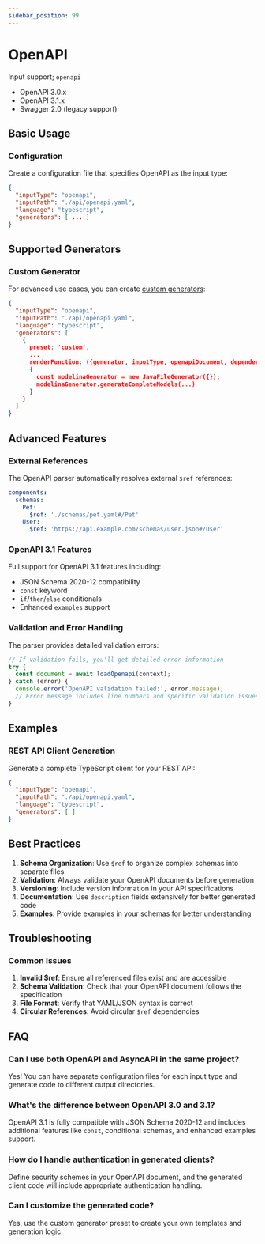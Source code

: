 ```yaml
---
sidebar_position: 99
---
```


# OpenAPI

Input support; `openapi`

- OpenAPI 3.0.x
- OpenAPI 3.1.x
- Swagger 2.0 (legacy support)

## Basic Usage

### Configuration

Create a configuration file that specifies OpenAPI as the input type:

```json
{
  "inputType": "openapi",
  "inputPath": "./api/openapi.yaml",
  "language": "typescript",
  "generators": [ ... ]
}
```

## Supported Generators

### Custom Generator

For advanced use cases, you can create [custom generators](../generators/custom.md):

```json
{
  "inputType": "openapi",
  "inputPath": "./api/openapi.yaml",
  "language": "typescript",
  "generators": [
    {
      preset: 'custom',
      ...
      renderFunction: ({generator, inputType, openapiDocument, dependencyOutputs}) 
      {
        const modelinaGenerator = new JavaFileGenerator({});
        modelinaGenerator.generateCompleteModels(...)
      }
    }
  ]
}

```

## Advanced Features

### External References

The OpenAPI parser automatically resolves external `$ref` references:

```yaml
components:
  schemas:
    Pet:
      $ref: './schemas/pet.yaml#/Pet'
    User:
      $ref: 'https://api.example.com/schemas/user.json#/User'
```

### OpenAPI 3.1 Features

Full support for OpenAPI 3.1 features including:

- JSON Schema 2020-12 compatibility
- `const` keyword
- `if`/`then`/`else` conditionals
- Enhanced `examples` support

### Validation and Error Handling

The parser provides detailed validation errors:

```typescript
// If validation fails, you'll get detailed error information
try {
  const document = await loadOpenapi(context);
} catch (error) {
  console.error('OpenAPI validation failed:', error.message);
  // Error message includes line numbers and specific validation issues
}
```

## Examples

### REST API Client Generation

Generate a complete TypeScript client for your REST API:

```json
{
  "inputType": "openapi",
  "inputPath": "./api/openapi.yaml",
  "language": "typescript",
  "generators": [ ]
}
```

## Best Practices

1. **Schema Organization**: Use `$ref` to organize complex schemas into separate files
2. **Validation**: Always validate your OpenAPI documents before generation
3. **Versioning**: Include version information in your API specifications
4. **Documentation**: Use `description` fields extensively for better generated code
5. **Examples**: Provide examples in your schemas for better understanding

## Troubleshooting

### Common Issues

1. **Invalid $ref**: Ensure all referenced files exist and are accessible
2. **Schema Validation**: Check that your OpenAPI document follows the specification
3. **File Format**: Verify that YAML/JSON syntax is correct
4. **Circular References**: Avoid circular `$ref` dependencies

## FAQ

### Can I use both OpenAPI and AsyncAPI in the same project?

Yes! You can have separate configuration files for each input type and generate code to different output directories.

### What's the difference between OpenAPI 3.0 and 3.1?

OpenAPI 3.1 is fully compatible with JSON Schema 2020-12 and includes additional features like `const`, conditional schemas, and enhanced examples support.

### How do I handle authentication in generated clients?

Define security schemes in your OpenAPI document, and the generated client code will include appropriate authentication handling.

### Can I customize the generated code?

Yes, use the custom generator preset to create your own templates and generation logic. 